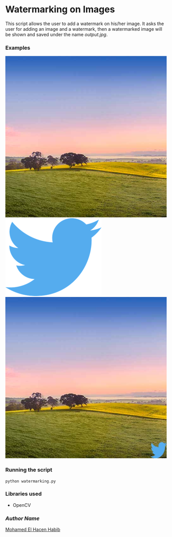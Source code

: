 # Watermarking on Images
This script allows the user to add a watermark on his/her image.
It asks the user for adding an image and a watermark, 
then a watermarked image will be shown and saved under the name 
*output.jpg*.

### Examples
![Origin](land.jpg)
![Watermark](twitter.png)
![Result](output.jpg)

### Running the script
```commandline
python watermarking.py
```

### Libraries used 
- OpenCV

### *Author Name*
[Mohamed El Hacen Habib](https://github.com/mohamedelhacen)